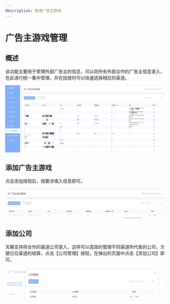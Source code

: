 ```yaml
---
description: 管理广告主游戏
---
```


# 广告主游戏管理

## 概述

该功能主要用于管理外部广告主的信息，可以将所有外部合作的广告主信息录入，在此进行统一集中管理，并在投放时可以快速选择相应的渠道。

![](../../.gitbook/assets/image-0-.jpg)

## 添加广告主游戏

点击添加按钮后，按要求填入信息即可。

![](../../.gitbook/assets/image-1-%20%281%29.jpg)

## 添加公司

天幕支持将合作的渠道公司录入，这样可以高效的管理不同渠道所代表的公司，方便日后渠道的结算，点击【公司管理】按钮，在弹出的页面中点击【添加公司】即可。

![](../../.gitbook/assets/image-2-%20%282%29.jpg)

